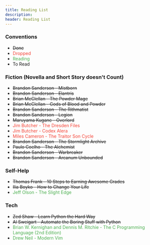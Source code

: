 ```yaml
---
title: Reading List
description:
header: Reading List
---
```


### Conventions

* ~~Done~~
* <span style="color:#F44336">Dropped</span>
* <span style="color:#4CAF50">Reading</span>
* To Read

### Fiction (Novella and Short Story doesn't Count)

* ~~Brandon Sanderson - Mistborn~~
* ~~Brandon Sanderson - Elantris~~
* ~~Brian McClellan - The Powder Mage~~
* ~~Brian McClellan - Gods of Blood and Powder~~
* ~~Brandon Sanderson - The Rithmatist~~
* ~~Brandon Sanderson - Legion~~
* ~~Maruyama Kugane - Overlord~~
* <span style="color:#F44336">Jim Butcher - The Dresden Files</span>
* <span style="color:#F44336">Jim Butcher - Codex Alera</span>
* <span style="color:#F44336">Miles Cameron - The Traitor Son Cycle</span>
* ~~Brandon Sanderson - The Stormlight Archive~~
* ~~Paulo Coelho - The Alchemist~~
* ~~Brandon Sanderson - Warbreaker~~
* ~~Brandon Sanderson - Arcanum Unbounded~~

### Self-Help

* ~~Thomas Frank - 10 Steps to Earning Awesome Grades~~
* ~~Ilia Boyko - How to Change Your Life~~
* <span style="color:#4CAF50">Jeff Olson - The Slight Edge</span>

### Tech

* ~~Zed Shaw - Learn Python the Hard Way~~
* ~~Al Sweigart - Automate the Boring Stuff with Python~~
* <span style="color:#4CAF50">Brian W. Kernighan and Dennis M. Ritchie - The C Programming Language (2nd Edition)</span>
* <span style="color:#4CAF50">Drew Neil - Modern Vim</span>

